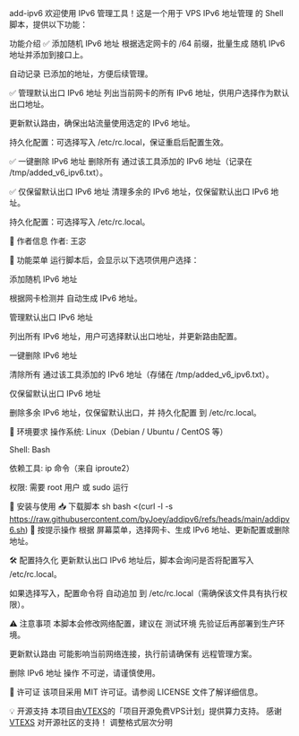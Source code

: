 add-ipv6
欢迎使用 IPv6 管理工具！这是一个用于 VPS IPv6 地址管理 的 Shell 脚本，提供以下功能：

功能介绍
✅ 添加随机 IPv6 地址
根据选定网卡的 /64 前缀，批量生成 随机 IPv6 地址并添加到接口上。

自动记录 已添加的地址，方便后续管理。

✅ 管理默认出口 IPv6 地址
列出当前网卡的所有 IPv6 地址，供用户选择作为默认出口地址。

更新默认路由，确保出站流量使用选定的 IPv6 地址。

持久化配置：可选择写入 /etc/rc.local，保证重启后配置生效。

✅ 一键删除 IPv6 地址
删除所有 通过该工具添加的 IPv6 地址（记录在 /tmp/added_v6_ipv6.txt）。

✅ 仅保留默认出口 IPv6 地址
清理多余的 IPv6 地址，仅保留默认出口 IPv6 地址。

持久化配置：可选择写入 /etc/rc.local。

📌 作者信息
作者: 王宓

📌 功能菜单
运行脚本后，会显示以下选项供用户选择：

添加随机 IPv6 地址

根据网卡检测并 自动生成 IPv6 地址。

管理默认出口 IPv6 地址

列出所有 IPv6 地址，用户可选择默认出口地址，并更新路由配置。

一键删除 IPv6 地址

清除所有 通过该工具添加的 IPv6 地址（存储在 /tmp/added_v6_ipv6.txt）。

仅保留默认出口 IPv6 地址

删除多余 IPv6 地址，仅保留默认出口，并 持久化配置 到 /etc/rc.local。

📌 环境要求
操作系统: Linux（Debian / Ubuntu / CentOS 等）

Shell: Bash

依赖工具: ip 命令（来自 iproute2）

权限: 需要 root 用户 或 sudo 运行

🚀 安装与使用
📥 下载脚本
sh
bash <(curl -l -s https://raw.githubusercontent.com/byJoey/addipv6/refs/heads/main/addipv6.sh)
📌 按提示操作
根据 屏幕菜单，选择网卡、生成 IPv6 地址、更新配置或删除地址。

🛠 配置持久化
更新默认出口 IPv6 地址后，脚本会询问是否将配置写入 /etc/rc.local。

如果选择写入，配置命令将 自动追加 到 /etc/rc.local（需确保该文件具有执行权限）。

⚠️ 注意事项
本脚本会修改网络配置，建议在 测试环境 先验证后再部署到生产环境。

更新默认路由 可能影响当前网络连接，执行前请确保有 远程管理方案。

删除 IPv6 地址 操作 不可逆，请谨慎使用。

📜 许可证
该项目采用 MIT 许可证。请参阅 LICENSE 文件了解详细信息。

💡 开源支持
本项目由[VTEXS](https://www.vtexs.com)的「项目开源免费VPS计划」提供算力支持。 感谢 [VTEXS](https://www.vtexs.com) 对开源社区的支持！ 调整格式层次分明

